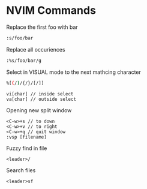 # NVIM Commands

Replace the first foo with bar
```bash
:s/foo/bar
```
Replace all occuriences
```bash
:%s/foo/bar/g
```
Select in VISUAL mode to the next mathcing character
```bash
%[(/)/{/}/[/]]
```
```
vi[char] // inside select
va[char] // outside select
```
Opening new split window
```
<C-w>+s // to down
<C-w>+v // to right
<C-w>+q // quit window
:vsp [filename]
```
Fuzzy find in file
```
<leader>/
```
Search files
```
<leader>sf
```
